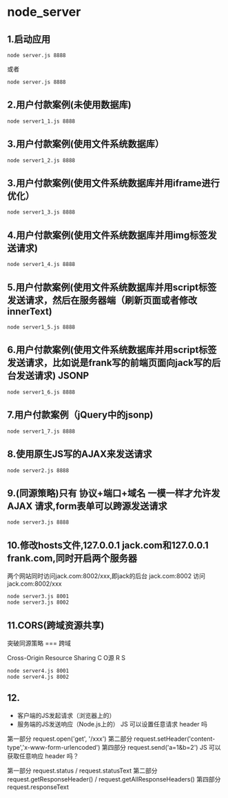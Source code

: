 # node_server
## 1.启动应用
```
node server.js 8888
```
或者
```
node server.js 8888
```
## 2.用户付款案例(未使用数据库)
```
node server1_1.js 8888
```
## 3.用户付款案例(使用文件系统数据库）
```
node server1_2.js 8888
```
## 3.用户付款案例(使用文件系统数据库并用iframe进行优化）
```
node server1_3.js 8888
```
## 4.用户付款案例(使用文件系统数据库并用img标签发送请求)
```
node server1_4.js 8888
```
## 5.用户付款案例(使用文件系统数据库并用script标签发送请求，然后在服务器端（刷新页面或者修改innerText)
```
node server1_5.js 8888
```
## 6.用户付款案例(使用文件系统数据库并用script标签发送请求，比如说是frank写的前端页面向jack写的后台发送请求) **JSONP**
```
node server1_6.js 8888
```
## 7.用户付款案例（jQuery中的jsonp)
```
node server1_7.js 8888
```
## 8.使用原生JS写的AJAX来发送请求
```
node server2.js 8888
```
## 9.(同源策略)只有 协议+端口+域名 一模一样才允许发 AJAX 请求,form表单可以跨源发送请求
```
node server3.js 8888
```
## 10.修改hosts文件,127.0.0.1 jack.com和127.0.0.1 frank.com,同时开启两个服务器
两个网站同时访问jack.com:8002/xxx,即jack的后台
jack.com:8002 访问 jack.com:8002/xxx
```
node server3.js 8001
node server3.js 8002
```
## 11.CORS(跨域资源共享)
突破同源策略 === 跨域

Cross-Origin Resource Sharing
C O源 R S
```
node server4.js 8001
node server4.js 8002
```
## 12.
- 客户端的JS发起请求（浏览器上的）
- 服务端的JS发送响应（Node.js上的）
JS 可以设置任意请求 header 吗
>
第一部分 request.open('get', '/xxx')
第二部分 request.setHeader('content-type','x-www-form-urlencoded')
第四部分 request.send('a=1&b=2')
JS 可以获取任意响应 header 吗？
>
第一部分 request.status / request.statusText
第二部分 request.getResponseHeader() / request.getAllResponseHeaders()
第四部分 request.responseText